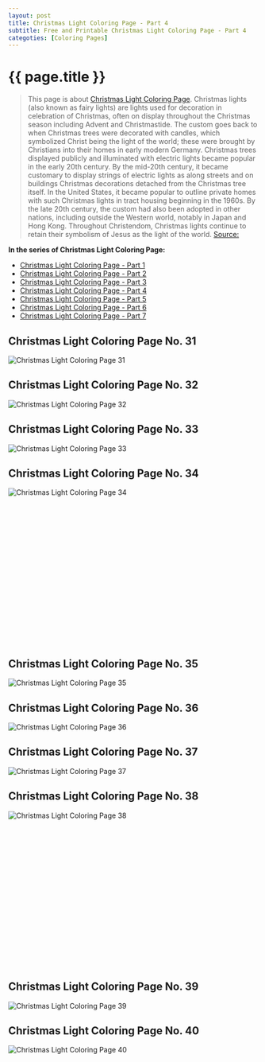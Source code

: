 ```yaml
---
layout: post
title: Christmas Light Coloring Page - Part 4
subtitle: Free and Printable Christmas Light Coloring Page - Part 4
categoties: [Coloring Pages]
---
```

{{ page.title }}
================
> This page is about [Christmas Light Coloring Page](https://freecoloringpages.github.io/). Christmas lights (also known as fairy lights) are lights used for decoration in celebration of Christmas, often on display throughout the Christmas season including Advent and Christmastide. The custom goes back to when Christmas trees were decorated with candles, which symbolized Christ being the light of the world; these were brought by Christians into their homes in early modern Germany. Christmas trees displayed publicly and illuminated with electric lights became popular in the early 20th century. By the mid-20th century, it became customary to display strings of electric lights as along streets and on buildings Christmas decorations detached from the Christmas tree itself. In the United States, it became popular to outline private homes with such Christmas lights in tract housing beginning in the 1960s. By the late 20th century, the custom had also been adopted in other nations, including outside the Western world, notably in Japan and Hong Kong. Throughout Christendom, Christmas lights continue to retain their symbolism of Jesus as the light of the world. [Source: ](https://wikipedia.org/)

**In the series of Christmas Light Coloring Page:**

* [Christmas Light Coloring Page - Part 1](https://freecoloringpages.github.io/2017/11/21/Christmas-Light-Coloring-Page-part-1.html)
* [Christmas Light Coloring Page - Part 2](https://freecoloringpages.github.io/2017/11/21/Christmas-Light-Coloring-Page-part-2.html)
* [Christmas Light Coloring Page - Part 3](https://freecoloringpages.github.io/2017/11/21/Christmas-Light-Coloring-Page-part-3.html)
* [Christmas Light Coloring Page - Part 4](https://freecoloringpages.github.io/2017/11/21/Christmas-Light-Coloring-Page-part-4.html)
* [Christmas Light Coloring Page - Part 5](https://freecoloringpages.github.io/2017/11/21/Christmas-Light-Coloring-Page-part-5.html)
* [Christmas Light Coloring Page - Part 6](https://freecoloringpages.github.io/2017/11/21/Christmas-Light-Coloring-Page-part-6.html)
* [Christmas Light Coloring Page - Part 7](https://freecoloringpages.github.io/2017/11/21/Christmas-Light-Coloring-Page-part-7.html)

## Christmas Light Coloring Page No. 31
![Christmas Light Coloring Page 31](https://freecoloringpages.github.io/img/Christmas-Light-Coloring-Page%20(31).jpg "Christmas Light Coloring Page 31")

## Christmas Light Coloring Page No. 32
![Christmas Light Coloring Page 32](https://freecoloringpages.github.io/img/Christmas-Light-Coloring-Page%20(32).jpg "Christmas Light Coloring Page 32")

## Christmas Light Coloring Page No. 33
![Christmas Light Coloring Page 33](https://freecoloringpages.github.io/img/Christmas-Light-Coloring-Page%20(33).jpg "Christmas Light Coloring Page 33")

## Christmas Light Coloring Page No. 34
![Christmas Light Coloring Page 34](https://freecoloringpages.github.io/img/Christmas-Light-Coloring-Page%20(34).jpg "Christmas Light Coloring Page 34")

<script async src="//pagead2.googlesyndication.com/pagead/js/adsbygoogle.js"></script><!-- Texxtonly --><ins class="adsbygoogle" style="display:inline-block;width:336px;height:280px" data-ad-client="ca-pub-6753140515841889" data-ad-slot="3207852233"></ins><script>(adsbygoogle = window.adsbygoogle || []).push({}); </script>

## Christmas Light Coloring Page No. 35
![Christmas Light Coloring Page 35](https://freecoloringpages.github.io/img/Christmas-Light-Coloring-Page%20(35).jpg "Christmas Light Coloring Page 35")

## Christmas Light Coloring Page No. 36
![Christmas Light Coloring Page 36](https://freecoloringpages.github.io/img/Christmas-Light-Coloring-Page%20(36).jpg "Christmas Light Coloring Page 36")

## Christmas Light Coloring Page No. 37
![Christmas Light Coloring Page 37](https://freecoloringpages.github.io/img/Christmas-Light-Coloring-Page%20(37).jpg "Christmas Light Coloring Page 37")

## Christmas Light Coloring Page No. 38
![Christmas Light Coloring Page 38](https://freecoloringpages.github.io/img/Christmas-Light-Coloring-Page%20(38).jpg "Christmas Light Coloring Page 38")

<script async src="//pagead2.googlesyndication.com/pagead/js/adsbygoogle.js"></script><!-- Texxtonly --><ins class="adsbygoogle" style="display:inline-block;width:336px;height:280px" data-ad-client="ca-pub-6753140515841889" data-ad-slot="3207852233"></ins><script>(adsbygoogle = window.adsbygoogle || []).push({}); </script>

## Christmas Light Coloring Page No. 39
![Christmas Light Coloring Page 39](https://freecoloringpages.github.io/img/Christmas-Light-Coloring-Page%20(39).jpg "Christmas Light Coloring Page 39")

## Christmas Light Coloring Page No. 40
![Christmas Light Coloring Page 40](https://freecoloringpages.github.io/img/Christmas-Light-Coloring-Page%20(40).jpg "Christmas Light Coloring Page 40")

